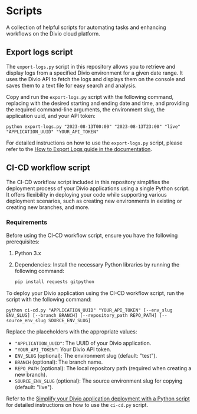 # Scripts

A collection of helpful scripts for automating tasks and enhancing workflows on the Divio cloud platform.

## Export logs script

The `export-logs.py` script in this repository allows you to retrieve and display logs from a specified Divio environment for a given
 date range. It uses the Divio API to fetch the logs and displays them on the console and saves them to a text file for easy search 
and analysis.

Copy and run the `export-logs.py` script with the following command, replacing with the desired starting and ending date and time, and
 providing the required command-line arguments, the environment slug, the application uuid, and your API token:

`python export-logs.py "2023-08-13T00:00" "2023-08-13T23:00" "live" "APPLICATION_UUID" "YOUR_API_TOKEN"`

For detailed instructions on how to use the `export-logs.py` script, please refer to the [How to Export Logs guide in the documentation](https://docs.divio.com/en/latest/how-to/export-logs/). 


## CI-CD workflow script

The CI-CD workflow script included in this repository simplifies the deployment process of your Divio applications using a single Python script. It offers flexibility in deploying your code while supporting various deployment scenarios, such as creating new environments in existing or creating new branches, and more.

### Requirements

Before using the CI-CD workflow script, ensure you have the following prerequisites:

1. Python 3.x

2. Dependencies: Install the necessary Python libraries by running the following command:

   ```bash
   pip install requests gitpython

To deploy your Divio application using the CI-CD workflow script, run the script with the following command:

`python ci-cd.py "APPLICATION_UUID" "YOUR_API_TOKEN" [--env_slug ENV_SLUG] [--branch BRANCH] [--repository_path REPO_PATH] [--source_env_slug SOURCE_ENV_SLUG]`

Replace the placeholders with the appropriate values:

* `"APPLICATION_UUID"`: The UUID of your Divio application.
* `"YOUR_API_TOKEN"`: Your Divio API token.
* `ENV_SLUG` (optional): The environment slug (default: "test").
* `BRANCH` (optional): The branch name.
* `REPO_PATH` (optional): The local repository path (required when creating a new branch).
* `SOURCE_ENV_SLUG` (optional): The source environment slug for copying (default: "live").

Refer to the [Simplify your Divio application deployment with a Python script](https://docs.divio.com/en/latest/how-to/ci-cd/) for detailed instructions on how to use the `ci-cd.py` script.
